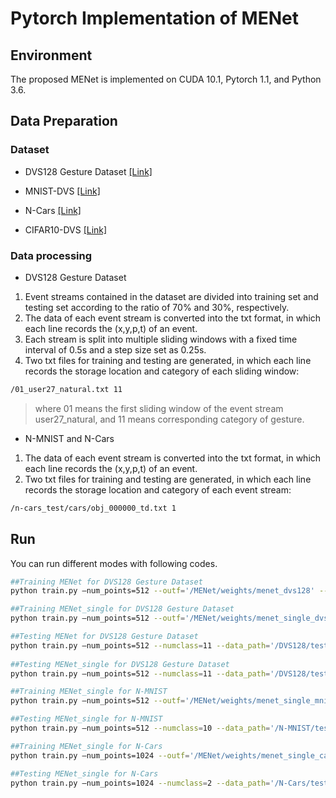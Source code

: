 # Pytorch Implementation of MENet
## Environment
The proposed MENet is implemented on CUDA 10.1, Pytorch 1.1, and Python 3.6.
## Data Preparation
### Dataset
* DVS128 Gesture Dataset [[Link]](https://research.ibm.com/interactive/dvsgesture/)

* MNIST-DVS [[Link]](http://www2.imse-cnm.csic.es/caviar/MNISTDVS.html)

* N-Cars [[Link]](https://www.prophesee.ai/2018/03/13/dataset-n-cars/)

* CIFAR10-DVS [[Link]](https://paperswithcode.com/dataset/cifar10-dvs)
### Data processing
* DVS128 Gesture Dataset

1. Event streams contained in the dataset are divided into training set and testing set according to the ratio of 70% and 30%, respectively. 
2. The data of each event stream is converted into the txt format, in which each line records the (x,y,p,t) of an event. 
3. Each stream is split into multiple sliding windows with a fixed time interval of 0.5s and a step size set as 0.25s.
4. Two txt files for training and testing are generated, in which each line records the storage location and category of each sliding window:
  ```sh
  /01_user27_natural.txt 11	
 ```
   >where 01 means the first sliding window of the event stream user27_natural, and 11 means corresponding category of gesture.

* N-MNIST and N-Cars
1. The data of each event stream is converted into the txt format, in which each line records the (x,y,p,t) of an event.
2. Two txt files for training and testing are generated, in which each line records the storage location and category of each event stream:
  ```sh
  /n-cars_test/cars/obj_000000_td.txt 1	
 ```
 ## Run
 You can run different modes with following codes.
 ```sh
 ##Training MENet for DVS128 Gesture Dataset
python train.py –num_points=512 --outf='/MENet/weights/menet_dvs128' --numclass=11 --data_path='/DVS128/train_sliding_window.txt' --phase='train_MENet'

##Training MENet_single for DVS128 Gesture Dataset
python train.py –num_points=512 --outf='/MENet/weights/menet_single_dvs128' --numclass=11 --data_path='/DVS128/train_sliding_window.txt' --phase='train_MENet_single'

##Testing MENet for DVS128 Gesture Dataset
python train.py –num_points=512 --numclass=11 --data_path='/DVS128/test_sliding_window.txt' --model='/weights/menet_dvs.pth' --phase='test_MENet'
	
##Testing MENet_single for DVS128 Gesture Dataset
python train.py –num_points=512 --numclass=11 --data_path='/DVS128/test_sliding_window.txt' --model='/weights/menet_single_dvs.pth' --phase='test_MENet_single'
 ```

 ```sh
##Training MENet_single for N-MNIST
python train.py –num_points=512 --outf='/MENet/weights/menet_single_mnist' --numclass=10 --data_path='/N-MNIST/train.txt' --phase='train_MENet_single'

##Testing MENet_single for N-MNIST
python train.py –num_points=512 --numclass=10 --data_path='/N-MNIST/test.txt'  --model='/weights/menet_single_mnist.pth' --phase='test_MENet_single'
 ```
 ```sh
##Training MENet_single for N-Cars
python train.py –num_points=1024 --outf='/MENet/weights/menet_single_cars' --numclass=2 --data_path='/N-Cars/train.txt' --phase='train_MENet_single'

##Testing MENet_single for N-Cars
python train.py –num_points=1024 --numclass=2 --data_path='/N-Cars/test.txt'  --model='/weights/menet_single_cars.pth' --phase='test_MENet_single'

  ```
